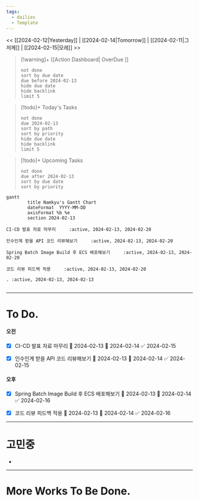 ```yaml
---
tags:
  - dailies
  - Template
---
```

<< [[2024-02-12|Yesterday]] | [[2024-02-14|Tomorrow]] | [[2024-02-11|그저께]] | [[2024-02-15|모레]] >>

> [!warning]+ [[Action Dashboard| OverDue ]]
> ```tasks
> not done
> sort by due date
> due before 2024-02-13
> hide due date
> hide backlink
> limit 5
> ```

> [!todo]+ Today's Tasks
> ```tasks
> not done
> due 2024-02-13
> sort by path
> sort by priority
> hide due date
> hide backlink
> limit 5
> ```

> [!todo]+ Upcoming Tasks
> ```tasks  
> not done  
> due after 2024-02-13
> sort by due date
> sort by priority  

```mermaid
gantt
        title Namkyu's Gantt Chart
        dateFormat  YYYY-MM-DD
        axisFormat %b %e
        section 2024-02-13

CI-CD 발표 자료 마무리     :active, 2024-02-13, 2024-02-20

인수인계 받을 API 코드 리뷰해보기     :active, 2024-02-13, 2024-02-20

Spring Batch Image Build 후 ECS 배포해보기     :active, 2024-02-13, 2024-02-20

코드 리뷰 피드백 적용     :active, 2024-02-13, 2024-02-20

. :active, 2024-02-13, 2024-02-13


```

---

# To Do.

#### 오전
- [x] CI-CD 발표 자료 마무리 🛫 2024-02-13 📅 2024-02-14 ✅ 2024-02-15
- [x] 인수인계 받을 API 코드 리뷰해보기 🛫 2024-02-13 📅 2024-02-14 ✅ 2024-02-15


#### 오후
- [x] Spring Batch Image Build 후 ECS 배포해보기 🛫 2024-02-13 📅 2024-02-14 ✅ 2024-02-16
- [x] 코드 리뷰 피드백 적용 🛫 2024-02-13 📅 2024-02-14 ✅ 2024-02-16


---

# 고민중
- 




---


# More Works To Be Done.


